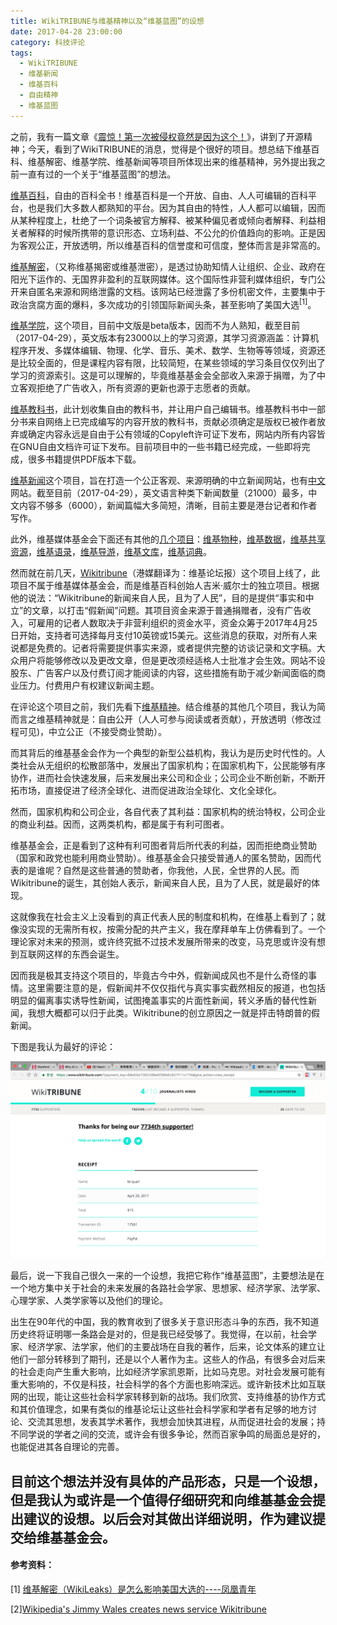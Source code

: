 ```yaml
---
title: WikiTRIBUNE与维基精神以及“维基蓝图”的设想
date: 2017-04-28 23:00:00
category: 科技评论
tags:
  - WikiTRIBUNE
  - 维基新闻
  - 维基百科
  - 自由精神
  - 维基蓝图
---
```


之前，我有一篇文章《[震惊！第一次被侵权竟然是因为这个！](https://leiquan.website/2017/04/24/%E9%9C%87%E6%83%8A%EF%BC%81%E7%AC%AC%E4%B8%80%E6%AC%A1%E8%A2%AB%E4%BE%B5%E6%9D%83%E7%AB%9F%E7%84%B6%E6%98%AF%E5%9B%A0%E4%B8%BA%E8%BF%99%E4%B8%AA%EF%BC%81/)》，讲到了开源精神；今天，看到了WikiTRIBUNE的消息，觉得是个很好的项目。想总结下维基百科、维基解密、维基学院、维基新闻等项目所体现出来的维基精神，另外提出我之前一直有过的一个关于“维基蓝图”的想法。

<!--more-->

[维基百科](https://www.wikipedia.org/)，自由的百科全书！维基百科是一个开放、自由、人人可编辑的百科平台，也是我们大多数人都熟知的平台。因为其自由的特性，人人都可以编辑，因而从某种程度上，杜绝了一个词条被官方解释、被某种偏见者或倾向者解释、利益相关者解释的时候所携带的意识形态、立场利益、不公允的价值趋向的影响。正是因为客观公正，开放透明，所以维基百科的信誉度和可信度，整体而言是非常高的。

[维基解密](https://wikileaks.org/)，（又称维基揭密或维基泄密），是透过协助知情人让组织、企业、政府在阳光下运作的、无国界非盈利的互联网媒体。这个国际性非营利媒体组织，专门公开来自匿名来源和网络泄露的文档。该网站已经泄露了多份机密文件，主要集中于政治贪腐方面的爆料，多次成功的引领国际新闻头条，甚至影响了美国大选<sup>[1]</sup>。

[维基学院](https://www.wikiversity.org/)，这个项目，目前中文版是beta版本，因而不为人熟知，截至目前（2017-04-29），英文版本有23000以上的学习资源，其学习资源涵盖：计算机程序开发、多媒体编辑、物理、化学、音乐、美术、数学、生物等等领域，资源还是比较全面的，但是课程内容有限，比较简短，在某些领域的学习条目仅仅列出了学习的资源索引。这是可以理解的，毕竟维基基金会全部收入来源于捐赠，为了中立客观拒绝了广告收入，所有资源的更新也源于志愿者的贡献。

[维基教科书](https://en.wikibooks.org/)，此计划收集自由的教科书，并让用户自己编辑书。维基教科书中一部分书来自网络上已完成编写的内容开放的教科书，贡献必须确定是版权已被作者放弃或确定内容永远是自由于公有领域的Copyleft许可证下发布，网站内所有内容皆在GNU自由文档许可证下发布。目前项目中的一些书籍已经完成，一些即将完成，很多书籍提供PDF版本下载。

[维基新闻](https://www.wikinews.org/)这个项目，旨在打造一个公正客观、来源明确的中立新闻网站，也有[中文](https://zh.wikinews.org/wiki/Wikinews:%E9%A6%96%E9%A1%B5)网站。截至目前（2017-04-29），英文语言种类下新闻数量（21000）最多，中文内容不够多（6000），新闻篇幅大多简短，清晰，目前主要是港台记者和作者写作。

此外，维基媒体基金会下面还有其他的[几个项目](https://zh.wikipedia.org/wiki/%E7%BB%B4%E5%9F%BA%E5%AA%92%E4%BD%93%E5%9F%BA%E9%87%91%E4%BC%9A#.E7.BB.B4.E5.9F.BA.E5.AA.92.E4.BD.93.E8.AE.A1.E5.88.92)：[维基物种](https://species.wikimedia.org/)，[维基数据](https://www.wikidata.org/)，[维基共享资源](https://commons.wikimedia.org/)，[维基语录](https://commons.wikimedia.org/)，[维基导游](https://www.wikivoyage.org/)，[维基文库](https://www.wikisource.org/)，[维基词典](https://www.wiktionary.org/)。

然而就在前几天，[Wikitribune](https://www.wikitribune.com/)（港媒翻译为：维基论坛报）这个项目上线了，此项目不属于维基媒体基金会，而是维基百科创始人吉米·威尔士的独立项目。根据他的说法：“Wikitribune的新闻来自人民，且为了人民”，目的是提供“事实和中立”的文章，以打击“假新闻”问题。其项目资金来源于普通捐赠者，没有广告收入，可雇用的记者人数取决于非营利组织的资金水平，资金众筹于2017年4月25日开始，支持者可选择每月支付10英镑或15美元。这些消息的获取，对所有人来说都是免费的。记者将需要提供事实来源，或者提供完整的访谈记录和文字稿。大众用户将能够修改以及更改文章，但是更改须经适格人士批准才会生效。网站不设股东、广告客户以及付费订阅才能阅读的内容，这些措施有助于减少新闻面临的商业压力。付费用户有权建议新闻主题。

在评论这个项目之前，我们先看下[维基精神](https://zh.wikipedia.org/wiki/Wikipedia:%E7%B6%AD%E5%9F%BA%E7%B2%BE%E7%A5%9E)。结合维基的其他几个项目，我认为简而言之维基精神就是：自由公开（人人可参与阅读或者贡献），开放透明（修改过程可见)，中立公正（不接受商业赞助）。

而其背后的维基基金会作为一个典型的新型公益机构，我认为是历史时代性的。人类社会从无组织的松散部落中，发展出了国家机构；在国家机构下，公民能够有序协作，进而社会快速发展，后来发展出来公司和企业；公司企业不断创新，不断开拓市场，直接促进了经济全球化、进而促进政治全球化、文化全球化。

然而，国家机构和公司企业，各自代表了其利益：国家机构的统治特权，公司企业的商业利益。因而，这两类机构，都是属于有利可图者。

维基基金会，正是看到了这种有利可图者背后所代表的利益，因而拒绝商业赞助（国家和政党也能利用商业赞助）。维基基金会只接受普通人的匿名赞助，因而代表的是谁呢？自然是这些普通的赞助者，你我他，人民，全世界的人民。而Wikitribune的诞生，其创始人表示，新闻来自人民，且为了人民，就是最好的体现。


这就像我在社会主义上没看到的真正代表人民的制度和机构，在维基上看到了；就像没实现的无需所有权，按需分配的共产主义，我在摩拜单车上仿佛看到了。一个理论家对未来的预测，或许终究抵不过技术发展所带来的改变，马克思或许没有想到互联网这样的东西会诞生。

因而我是极其支持这个项目的，毕竟古今中外，假新闻成风也不是什么奇怪的事情。这里需要注意的是，假新闻并不仅仅指代与真实事实截然相反的报道，也包括明显的偏离事实诱导性新闻，试图掩盖事实的片面性新闻，转义矛盾的替代性新闻，我想大概都可以归于此类。Wikitribune的创立原因之一就是抨击特朗普的假新闻。


下图是我认为最好的评论：

![恭喜自己成为7734th supporter](WikiTRIBUNE与维基精神以及“维基蓝图”的设想/1.png)

最后，说一下我自己很久一来的一个设想，我把它称作“维基蓝图”，主要想法是在一个地方集中关于社会的未来发展的各路社会学家、思想家、经济学家、法学家、心理学家、人类学家等以及他们的理论。

出生在90年代的中国，我的教育收到了很多关于意识形态斗争的东西，我不知道历史终将证明哪一条路会是对的，但是我已经受够了。我觉得，在以前，社会学家、经济学家、法学家，他们的主要战场在自我的著作，后来，论文体系的建立让他们一部分转移到了期刊，还是以个人著作为主。这些人的作品，有很多会对后来的社会走向产生重大影响，比如经济学家凯恩斯，比如马克思。对社会发展可能有重大影响的，不仅是科技，社会科学的各个方面也影响深远。或许新技术比如互联网的出现，能让这些社会科学家转移到新的战场。我们欣赏、支持维基的协作方式和其价值理念，如果有类似的维基论坛让这些社会科学家和学者有足够的地方讨论、交流其思想，发表其学术著作，我想会加快其进程，从而促进社会的发展；持不同学说的学者之间的交流，或许会有很多争论，然而百家争鸣的局面总是好的，也能促进其各自理论的完善。

目前这个想法并没有具体的产品形态，只是一个设想，但是我认为或许是一个值得仔细研究和向维基基金会提出建议的设想。以后会对其做出详细说明，作为建议提交给维基基金会。
---
#### 参考资料：
[1] [维基解密（WikiLeaks）是怎么影响美国大选的----凤凰青年](http://young.ifeng.com/a/20161101/44482680_0.shtml)

[2][Wikipedia's Jimmy Wales creates news service Wikitribune](http://www.bbc.com/news/technology-39695767)
